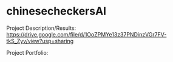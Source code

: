 # chinesecheckersAI

Project Description/Results:
https://drive.google.com/file/d/1OoZPMYe13z37PNDinzVGr7FV-tkS_Zyv/view?usp=sharing

Project Portfolio:
